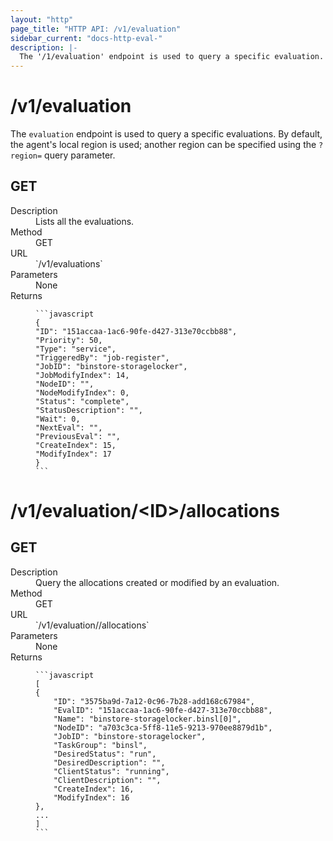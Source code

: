 ```yaml
---
layout: "http"
page_title: "HTTP API: /v1/evaluation"
sidebar_current: "docs-http-eval-"
description: |-
  The '/1/evaluation' endpoint is used to query a specific evaluation.
---
```


# /v1/evaluation

The `evaluation` endpoint is used to query a specific evaluations.
By default, the agent's local region is used; another region can
be specified using the `?region=` query parameter.

## GET

<dl>
  <dt>Description</dt>
  <dd>
    Lists all the evaluations.
  </dd>

  <dt>Method</dt>
  <dd>GET</dd>

  <dt>URL</dt>
  <dd>`/v1/evaluations`</dd>

  <dt>Parameters</dt>
  <dd>
    None
  </dd>

  <dt>Returns</dt>
  <dd>

    ```javascript
    {
    "ID": "151accaa-1ac6-90fe-d427-313e70ccbb88",
    "Priority": 50,
    "Type": "service",
    "TriggeredBy": "job-register",
    "JobID": "binstore-storagelocker",
    "JobModifyIndex": 14,
    "NodeID": "",
    "NodeModifyIndex": 0,
    "Status": "complete",
    "StatusDescription": "",
    "Wait": 0,
    "NextEval": "",
    "PreviousEval": "",
    "CreateIndex": 15,
    "ModifyIndex": 17
    }
    ```

  </dd>
</dl>

# /v1/evaluation/\<ID\>/allocations
## GET

<dl>
  <dt>Description</dt>
  <dd>
    Query the allocations created or modified by an evaluation.
  </dd>

  <dt>Method</dt>
  <dd>GET</dd>

  <dt>URL</dt>
  <dd>`/v1/evaluation/<id>/allocations`</dd>

  <dt>Parameters</dt>
  <dd>
    None
  </dd>

  <dt>Returns</dt>
  <dd>

    ```javascript
    [
    {
        "ID": "3575ba9d-7a12-0c96-7b28-add168c67984",
        "EvalID": "151accaa-1ac6-90fe-d427-313e70ccbb88",
        "Name": "binstore-storagelocker.binsl[0]",
        "NodeID": "a703c3ca-5ff8-11e5-9213-970ee8879d1b",
        "JobID": "binstore-storagelocker",
        "TaskGroup": "binsl",
        "DesiredStatus": "run",
        "DesiredDescription": "",
        "ClientStatus": "running",
        "ClientDescription": "",
        "CreateIndex": 16,
        "ModifyIndex": 16
    },
    ...
    ]
    ```

  </dd>
</dl>

